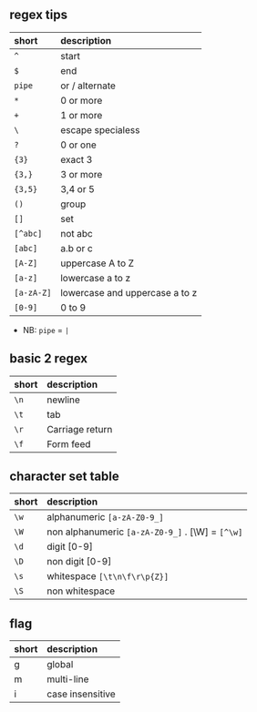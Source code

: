 
## regex tips

|short    | description     |
| :------------- | :------------- |
|`^`|start|
|`$`|end|
|`pipe`|or / alternate|
|`*`|0 or more|
|`+`|1 or more|
|`\`|escape specialess|
|`?`|0 or one|
|`{3}`|exact 3|
|`{3,}`|3 or more|
|`{3,5}`|3,4 or 5|
|`()`|group|
|`[]`|set|
|`[^abc]`|not abc|
|`[abc]`|a.b or c|
|`[A-Z]`| uppercase A to Z|
|`[a-z]`| lowercase a to z|
|`[a-zA-Z]`| lowercase and uppercase a to z|
|`[0-9]`|0 to 9|

* NB:  `pipe` = `|`

## basic 2 regex


|short    | description     |
| :------------- | :------------- |
|`\n`|newline|
|`\t`|tab|
|`\r`|Carriage return|
|`\f`|Form feed|


## character set table


| short  | description     |
| :------------- | :------------- |
| `\w `    | alphanumeric `[a-zA-Z0-9_]` |
|`\W`| non alphanumeric `[a-zA-Z0-9_]` . [\W] = `[^\w]`|
|`\d`|digit [0-9]|
|`\D`|non digit [0-9]|
|`\s`|whitespace `[\t\n\f\r\p{Z}]`|
|`\S`|non whitespace|

## flag

| short  | description     |
| :------------- | :------------- |
| g    | global |
|m| multi-line|
|i|case i­nse­nsitive|
